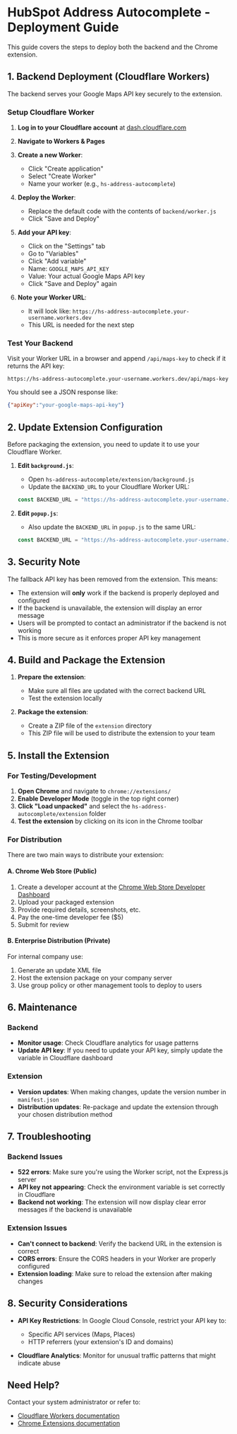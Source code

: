 # HubSpot Address Autocomplete - Deployment Guide

This guide covers the steps to deploy both the backend and the Chrome extension.

## 1. Backend Deployment (Cloudflare Workers)

The backend serves your Google Maps API key securely to the extension.

### Setup Cloudflare Worker

1. **Log in to your Cloudflare account** at [dash.cloudflare.com](https://dash.cloudflare.com)
2. **Navigate to Workers & Pages**
3. **Create a new Worker**:
   - Click "Create application"
   - Select "Create Worker"
   - Name your worker (e.g., `hs-address-autocomplete`)

4. **Deploy the Worker**:
   - Replace the default code with the contents of `backend/worker.js`
   - Click "Save and Deploy"

5. **Add your API key**:
   - Click on the "Settings" tab
   - Go to "Variables"
   - Click "Add variable"
   - Name: `GOOGLE_MAPS_API_KEY`
   - Value: Your actual Google Maps API key
   - Click "Save and Deploy" again

6. **Note your Worker URL**:
   - It will look like: `https://hs-address-autocomplete.your-username.workers.dev`
   - This URL is needed for the next step

### Test Your Backend

Visit your Worker URL in a browser and append `/api/maps-key` to check if it returns the API key:
```
https://hs-address-autocomplete.your-username.workers.dev/api/maps-key
```

You should see a JSON response like:
```json
{"apiKey":"your-google-maps-api-key"}
```

## 2. Update Extension Configuration

Before packaging the extension, you need to update it to use your Cloudflare Worker.

1. **Edit `background.js`**:
   - Open `hs-address-autocomplete/extension/background.js`
   - Update the `BACKEND_URL` to your Cloudflare Worker URL:
   ```javascript
   const BACKEND_URL = "https://hs-address-autocomplete.your-username.workers.dev";
   ```

2. **Edit `popup.js`**:
   - Also update the `BACKEND_URL` in `popup.js` to the same URL:
   ```javascript
   const BACKEND_URL = "https://hs-address-autocomplete.your-username.workers.dev";
   ```

## 3. Security Note

The fallback API key has been removed from the extension. This means:

- The extension will **only** work if the backend is properly deployed and configured
- If the backend is unavailable, the extension will display an error message
- Users will be prompted to contact an administrator if the backend is not working
- This is more secure as it enforces proper API key management

## 4. Build and Package the Extension

1. **Prepare the extension**:
   - Make sure all files are updated with the correct backend URL
   - Test the extension locally

2. **Package the extension**:
   - Create a ZIP file of the `extension` directory
   - This ZIP file will be used to distribute the extension to your team

## 5. Install the Extension

### For Testing/Development

1. **Open Chrome** and navigate to `chrome://extensions/`
2. **Enable Developer Mode** (toggle in the top right corner)
3. **Click "Load unpacked"** and select the `hs-address-autocomplete/extension` folder
4. **Test the extension** by clicking on its icon in the Chrome toolbar

### For Distribution

There are two main ways to distribute your extension:

#### A. Chrome Web Store (Public)

1. Create a developer account at the [Chrome Web Store Developer Dashboard](https://chrome.google.com/webstore/devconsole/)
2. Upload your packaged extension
3. Provide required details, screenshots, etc.
4. Pay the one-time developer fee ($5)
5. Submit for review

#### B. Enterprise Distribution (Private)

For internal company use:

1. Generate an update XML file
2. Host the extension package on your company server
3. Use group policy or other management tools to deploy to users

## 6. Maintenance

### Backend

- **Monitor usage**: Check Cloudflare analytics for usage patterns
- **Update API key**: If you need to update your API key, simply update the variable in Cloudflare dashboard

### Extension

- **Version updates**: When making changes, update the version number in `manifest.json`
- **Distribution updates**: Re-package and update the extension through your chosen distribution method

## 7. Troubleshooting

### Backend Issues

- **522 errors**: Make sure you're using the Worker script, not the Express.js server
- **API key not appearing**: Check the environment variable is set correctly in Cloudflare
- **Backend not working**: The extension will now display clear error messages if the backend is unavailable

### Extension Issues

- **Can't connect to backend**: Verify the backend URL in the extension is correct
- **CORS errors**: Ensure the CORS headers in your Worker are properly configured
- **Extension loading**: Make sure to reload the extension after making changes

## 8. Security Considerations

- **API Key Restrictions**: In Google Cloud Console, restrict your API key to:
  - Specific API services (Maps, Places)
  - HTTP referrers (your extension's ID and domains)
  
- **Cloudflare Analytics**: Monitor for unusual traffic patterns that might indicate abuse

## Need Help?

Contact your system administrator or refer to:
- [Cloudflare Workers documentation](https://developers.cloudflare.com/workers/)
- [Chrome Extensions documentation](https://developer.chrome.com/docs/extensions/) 